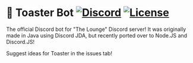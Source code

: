 [discord-invite]: https://discord.gg/UACRzwe
# 🍞 Toaster Bot [![Discord](https://discordapp.com/api/guilds/285623631042707457/widget.png)][discord-invite] [![License](https://img.shields.io/badge/license-MIT-brightgreen.svg)](https://github.com/nkomarn/Harbor/blob/master/LICENSE)
The official Discord bot for "The Lounge" Discord server! 
It was originally made in Java using Discord JDA, but recently ported over to Node.JS and Discord.JS!

Suggest ideas for Toaster in the issues tab! 